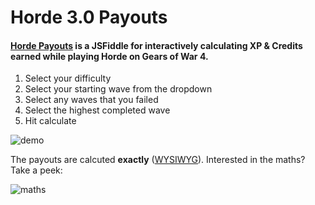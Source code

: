 # Horde 3.0 Payouts

#### [Horde Payouts](https://jsfiddle.net/TensorFlow/bwL8h251/) is a JSFiddle for interactively calculating XP & Credits earned while playing Horde on Gears of War 4.

1. Select your difficulty
2. Select your starting wave from the dropdown
3. Select any waves that you failed 
4. Select the highest completed wave
5. Hit calculate

![demo](http://i.imgur.com/EOrq4Ys.png)

The payouts are calcuted **exactly** ([WYSIWYG](https://en.wikipedia.org/wiki/WYSIWYG)). Interested in the maths? Take a peek:

![maths](http://i.imgur.com/PCb7PuC.png)
